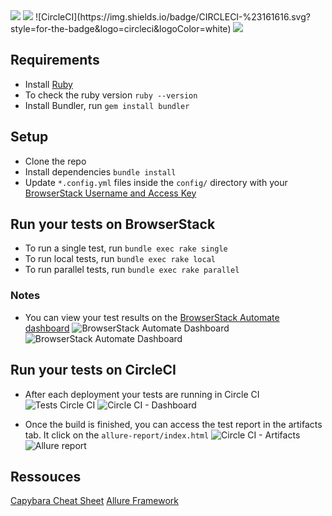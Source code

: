 <img src="https://img.shields.io/badge/ruby%20on%20rails-%23CC0000.svg?&style=for-the-badge&logo=ruby%20on%20rails&logoColor=white" />
<img src="https://rspec.info/images/logo.png?&style=for-the-badge&logo=ruby%20on%20rails&logoColor=white" />
![CircleCI](https://img.shields.io/badge/CIRCLECI-%23161616.svg?style=for-the-badge&logo=circleci&logoColor=white)
<img src="https://img.shields.io/badge/cucumber-%2323D96C.svg?&style=for-the-badge&logo=cucumber&logoColor=white" />

## Requirements
* Install [Ruby](https://www.ruby-lang.org/fr/documentation/installation/)
* To check the ruby version `ruby --version`
* Install Bundler, run `gem install bundler`

## Setup
* Clone the repo
* Install dependencies `bundle install`
* Update `*.config.yml` files inside the `config/` directory with your [BrowserStack Username and Access Key](https://www.browserstack.com/accounts/settings)

## Run your tests on BrowserStack
* To run a single test, run `bundle exec rake single`
* To run local tests, run `bundle exec rake local`
* To run parallel tests, run `bundle exec rake parallel`


### Notes
* You can view your test results on the [BrowserStack Automate dashboard](https://www.browserstack.com/automate)
![BrowserStack Automate Dashboard](https://github.com/hodehoujolive/Livestorm_Technical_Test/blob/main/assets/Screen%20Shot%202021-12-18%20at%2016.41.55.png)
![BrowserStack Automate Dashboard](https://github.com/hodehoujolive/Livestorm_Technical_Test/blob/main/assets/Screen%20Shot%202021-12-18%20at%2016.42.15.png)

## Run your tests on CircleCI
* After each deployment your tests are running in Circle CI
![Tests Circle CI](https://github.com/hodehoujolive/Livestorm_Technical_Test/blob/main/assets/Screen%20Shot%202021-12-18%20at%2016.43.57.png)
![Circle CI - Dashboard](https://github.com/hodehoujolive/Livestorm_Technical_Test/blob/main/assets/Screen%20Shot%202021-12-18%20at%2016.44.15.png)

* Once the build is finished, you can access the test report in the artifacts tab.
It click on the `allure-report/index.html`
![Circle CI - Artifacts](https://github.com/hodehoujolive/Livestorm_Technical_Test/blob/main/assets/Screen%20Shot%202021-12-20%20at%2006.39.23.png)
![Allure report](https://github.com/hodehoujolive/Livestorm_Technical_Test/blob/main/assets/Screen%20Shot%202021-12-20%20at%2006.33.36.png)

## Ressouces
[Capybara Cheat Sheet](https://devhints.io/capybara)
[Allure Framework](https://docs.qameta.io/allure/)
